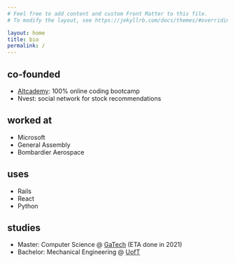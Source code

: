 ```yaml
---
# Feel free to add content and custom Front Matter to this file.
# To modify the layout, see https://jekyllrb.com/docs/themes/#overriding-theme-defaults

layout: home
title: bio
permalink: /
---
```


## co-founded

- [Altcademy](https://www.altcademy.com): 100% online coding bootcamp
- Nvest: social network for stock recommendations

## worked at

- Microsoft
- General Assembly
- Bombardier Aerospace

## uses

- Rails
- React
- Python

## studies

- Master: Computer Science @ [GaTech](https://www.cc.gatech.edu/future/masters/mscs) (ETA done in 2021)
- Bachelor: Mechanical Engineering @ [UofT](https://www.mie.utoronto.ca/)

